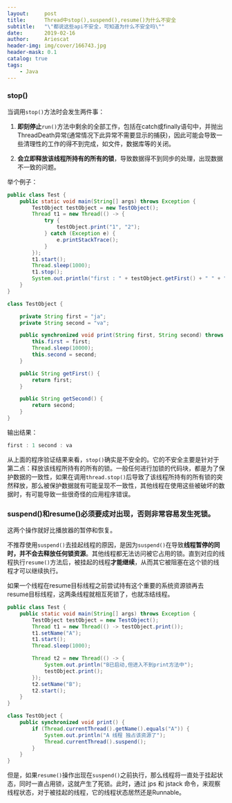 ```yaml
---
layout:     post
title:      Thread中stop(),suspend(),resume()为什么不安全
subtitle:   "\"都说这些api不安全，可知道为什么不安全吗\""
date:       2019-02-16
author:     Ariescat
header-img: img/cover/166743.jpg
header-mask: 0.1
catalog: true
tags:
    - Java
---
```


### stop()
当调用`stop()`方法时会发生两件事：

1. **即刻停止**`run()`方法中剩余的全部工作，包括在catch或finally语句中，并抛出ThreadDeath异常(通常情况下此异常不需要显示的捕获)，因此可能会导致一些清理性的工作的得不到完成，如文件，数据库等的关闭。

2. **会立即释放该线程所持有的所有的锁**，导致数据得不到同步的处理，出现数据不一致的问题。

举个例子：
```java
public class Test {
    public static void main(String[] args) throws Exception {
        TestObject testObject = new TestObject();
        Thread t1 = new Thread(() -> {
            try {
                testObject.print("1", "2");
            } catch (Exception e) {
                e.printStackTrace();
            }
        });
        t1.start();
        Thread.sleep(1000);
        t1.stop();
        System.out.println("first : " + testObject.getFirst() + " " + "second : " + testObject.getSecond());
    }
}

class TestObject {

    private String first = "ja";
    private String second = "va";

    public synchronized void print(String first, String second) throws Exception {
        this.first = first;
        Thread.sleep(10000);
        this.second = second;
    }

    public String getFirst() {
        return first;
    }

    public String getSecond() {
        return second;
    }
}
```
输出结果：
```java
first : 1 second : va
```

从上面的程序验证结果来看，`stop()`确实是不安全的。它的不安全主要是针对于第二点：释放该线程所持有的所有的锁。一般任何进行加锁的代码块，都是为了保护数据的一致性，如果在调用`thread.stop()`后导致了该线程所持有的所有锁的突然释放，那么被保护数据就有可能呈现不一致性，其他线程在使用这些被破坏的数据时，有可能导致一些很奇怪的应用程序错误。


### suspend()和resume()必须要成对出现，否则非常容易发生死锁。 
这两个操作就好比播放器的暂停和恢复。

不推荐使用`suspend()`去挂起线程的原因，是因为`suspend()`在导致**线程暂停的同时，并不会去释放任何锁资源**。其他线程都无法访问被它占用的锁。直到对应的线程执行`resume()`方法后，被挂起的线程**才能继续**，从而其它被阻塞在这个锁的线程才可以继续执行。

如果一个线程在resume目标线程之前尝试持有这个重要的系统资源锁再去resume目标线程，这两条线程就相互死锁了，也就冻结线程。

```java
public class Test {
    public static void main(String[] args) throws Exception {
        TestObject testObject = new TestObject();
        Thread t1 = new Thread(() -> testObject.print());
        t1.setName("A");
        t1.start();
        Thread.sleep(1000);

        Thread t2 = new Thread(() -> {
            System.out.println("B已启动,但进入不到print方法中");
            testObject.print();
        });
        t2.setName("B");
        t2.start();
    }
}

class TestObject {
    public synchronized void print() {
        if (Thread.currentThread().getName().equals("A")) {
            System.out.println("A 线程 独占该资源了");
            Thread.currentThread().suspend();
        }
    }
}
```

但是，如果`resume()`操作出现在`suspend()`之前执行，那么线程将一直处于挂起状态，同时一直占用锁，这就产生了死锁。此时，通过 jps 和 jstack 命令，来观察线程状态，对于被挂起的线程，它的线程状态居然还是Runnable。